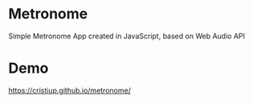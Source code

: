 # Metronome
Simple Metronome App created in JavaScript, based on Web Audio API

# Demo
https://cristiup.github.io/metronome/
